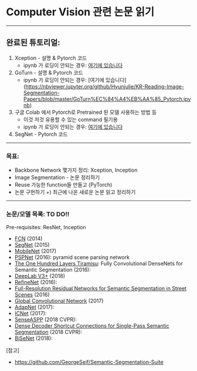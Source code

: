 # Computer Vision 관련 논문 읽기 


---

## 완료된 튜토리얼: 

1. Xception - 설명 & Pytorch 코드
    - ipynb 가 로딩이 안되는 경우: [여기에 있습니다](https://nbviewer.jupyter.org/github/Hyunjulie/KR-Reading-Image-Segmentation-Papers/blob/master/Xception%EC%84%A4%EB%AA%85%EA%B3%BC%20Pytorch%EA%B5%AC%ED%98%84.ipynb) 
2. GoTurn - 설명 & Pytorch 코드
    - ipynb 가 로딩이 안되는 경우: [여기에 있습니다] (https://nbviewer.jupyter.org/github/Hyunjulie/KR-Reading-Image-Segmentation-Papers/blob/master/GoTurn%EC%84%A4%EB%AA%85_Pytorch.ipynb)
3. 구글 Colab 에서 Pytorch로 Pretrained 된 모델 사용하는 방법 등 
    - 이것 저것 유용할 수 있는 command 필기용 
    - ipynb 가 로딩이 안되는 경우: [여기에 있습니다](https://nbviewer.jupyter.org/github/Hyunjulie/KR-Reading-Image-Segmentation-Papers/blob/master/Pytorch_Using_Pretrained.ipynb)
4. SegNet - Pytorch 코드 



------

### 목표: 
* Backbone Network 몇가지 정리: Xception, Inception 
* Image Segmentation - 논문 정리하기
* Reuse 가능한 function들 만들고 (PyTorch) 
* 논문 구현하기
+) 최근에 나온 새로운 논문 읽고 정리하기 

--- 

### 논문/모델 목록: TO DO!!

Pre-requisites: ResNet, Inception

- [FCN](https://arxiv.org/pdf/1411.4038.pdf) (2014)
- [SegNet](https://arxiv.org/abs/1511.00561) (2015)
- [MobileNet](https://arxiv.org/abs/1704.04861) (2017)
- [PSPNet](https://arxiv.org/abs/1612.01105) (2016): pyramid scene parsing network 
- [The One Hundred Layers Tiramisu](https://arxiv.org/abs/1611.09326): Fully Convolutional DenseNets for Semantic Segmentation (2016): 
- [DeepLab V3+](https://arxiv.org/abs/1802.02611) (2018)
- [RefineNet](https://arxiv.org/abs/1611.06612) (2016): 
- [Full-Resolution Residual Networks for Semantic Segmentation in Street Scenes](https://arxiv.org/abs/1611.08323) (2016)
- [Global Convolutional Network](https://arxiv.org/abs/1703.02719) (2017)
- [AdapNet](http://ais.informatik.uni-freiburg.de/publications/papers/valada17icra.pdf) (2017): 
- [ICNet](https://arxiv.org/abs/1704.08545) (2017): 
- [SenseASPP](http://openaccess.thecvf.com/content_cvpr_2018/html/Yang_DenseASPP_for_Semantic_CVPR_2018_paper.html) (2018 CVPR): 
- [Dense Decoder Shortcut Connections for Single-Pass Semantic Segmentation](http://openaccess.thecvf.com/content_cvpr_2018/html/Bilinski_Dense_Decoder_Shortcut_CVPR_2018_paper.html) (2018 CVPR): 
- [BiSeNet](https://arxiv.org/abs/1808.00897) (2018): 



[참고]
- https://github.com/GeorgeSeif/Semantic-Segmentation-Suite
